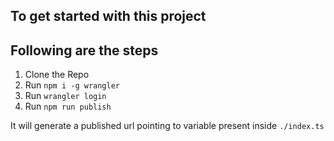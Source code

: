 ## To get started with this project
## Following are the steps
1. Clone the Repo
2. Run `npm i -g wrangler`
3. Run `wrangler login`
3. Run `npm run publish`

It will generate a published url pointing to variable present inside `./index.ts`